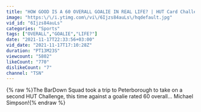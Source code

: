 ```yaml
---
title: "HOW GOOD IS A 60 OVERALL GOALIE IN REAL LIFE? | HUT Card Challenge"
image: "https:\/\/i.ytimg.com\/vi\/6Ijzs84auLs\/hqdefault.jpg"
vid_id: "6Ijzs84auLs"
categories: "Sports"
tags: ["OVERALL","GOALIE","LIFE?"]
date: "2021-11-17T22:33:56+03:00"
vid_date: "2021-11-17T17:10:28Z"
duration: "PT13M23S"
viewcount: "5802"
likeCount: "770"
dislikeCount: "7"
channel: "TSN"
---
```

{% raw %}The BarDown Squad took a trip to Peterborough to take on a second HUT Challenge, this time against a goalie rated 60 overall... Michael Simpson!{% endraw %}
